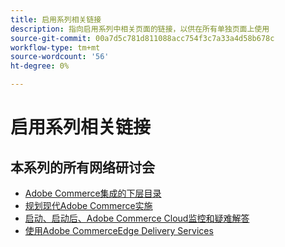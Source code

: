 ```yaml
---
title: 启用系列相关链接
description: 指向启用系列中相关页面的链接，以供在所有单独页面上使用
source-git-commit: 00a7d5c781d811088acc754f3c7a33a4d58b678c
workflow-type: tm+mt
source-wordcount: '56'
ht-degree: 0%

---
```


# 启用系列相关链接

## 本系列的所有网络研讨会

* [Adobe Commerce集成的下层目录](../enablement-series/lower-total-cost-of-owership-commerce-integrations.md)
* [规划现代Adobe Commerce实施](../enablement-series/planning-the-modern-adobe-commerce-implementation.md)
* [启动、启动后、Adobe Commerce Cloud监控和疑难解答](../enablement-series/launch-post-launch-monitoring-and-troubleshooting.md)
* [使用Adobe CommerceEdge Delivery Services](../enablement-series/edge-delivery-services-with-adobe-commerce.md)

